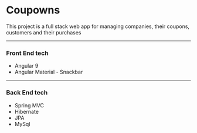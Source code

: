 # Coupowns
This project is a full stack web app for managing companies, their coupons, customers and their purchases

------------

### Front End tech
- Angular 9
- Angular Material - Snackbar

------------

### Back End tech
- Spring MVC
- Hibernate
- JPA
- MySql
